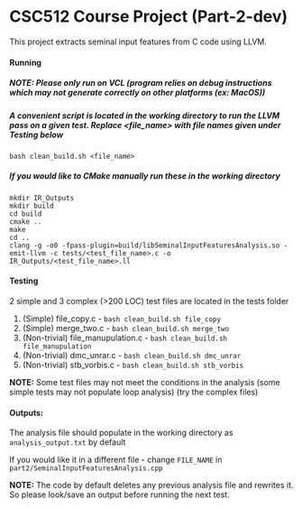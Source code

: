 # CSC512 Course Project (Part-2-dev)

This project extracts seminal input features from C code using LLVM.

#### Running

##### NOTE: Please only run on VCL (program relies on debug instructions which may not generate correctly on other platforms (ex: MacOS))

##### A convenient script is located in the working directory to run the LLVM pass on a given test. Replace \<file_name\> with file names given under Testing below
`bash clean_build.sh <file_name>`

##### If you would like to CMake manually run these in the working directory
```
mkdir IR_Outputs
mkdir build
cd build
cmake ..
make
cd ..
clang -g -o0 -fpass-plugin=build/libSeminalInputFeaturesAnalysis.so -emit-llvm -c tests/<test_file_name>.c -o IR_Outputs/<test_file_name>.ll
```

#### Testing

2 simple and 3 complex (>200 LOC) test files are located in the tests folder
1. (Simple) file_copy.c - `bash clean_build.sh file_copy`
2. (Simple) merge_two.c - `bash clean_build.sh merge_two`
3. (Non-trivial) file_manupulation.c - `bash clean_build.sh file_manupulation`
4. (Non-trivial) dmc_unrar.c - `bash clean_build.sh dmc_unrar`
5. (Non-trivial) stb_vorbis.c - `bash clean_build.sh stb_vorbis`

**NOTE:** Some test files may not meet the conditions in the analysis (some simple tests may not populate loop analysis) (try the complex files)

#### Outputs:
The analysis file should populate in the working directory as `analysis_output.txt` by default

If you would like it in a different file - change `FILE_NAME` in `part2/SeminalInputFeaturesAnalysis.cpp`

**NOTE:** The code by default deletes any previous analysis file and rewrites it. So please look/save an output before running the next test.


